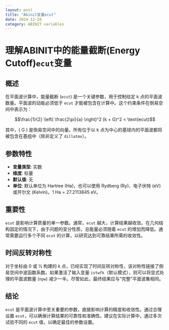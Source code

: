 ```yaml
---
layout: post
title: "Abinit变量ecut"
date: 2024-12-28
category: ABINIT variables
---
```

# 理解ABINIT中的能量截断(Energy Cutoff)`ecut`变量
## 概述

在平面波计算中，能量截断 (`ecut`) 是一个关键参数，用于控制给定 k 点的平面波数量。平面波的动能必须低于 `ecut` 才能被包含在计算中。这个约束条件在倒易空间中表示为：

$$\frac{1}{2} \left( \frac{2\pi}{a} \right)^2 (k + G)^2 < \text{ecut}$$

其中，\( G \) 是倒易空间中的向量。所有位于以 k 点为中心的基球内的平面波都将被包含在基组中（除非定义了 `dillatmx`）。

## 参数特性

- **变量类型**: 实数
- **维度**: 标量
- **默认值**: 无
- **单位**: 默认单位为 Hartree (Ha)，也可以使用 Rydberg (Ry)、电子伏特 (eV) 或开尔文 (Kelvin)。1 Ha = 27.2113845 eV。

## 重要性

`ecut` 是影响计算质量的单一参数。通常，`ecut` 越大，计算结果越收敛。在几何结构固定的情况下，由于问题的变分性质，总能量必须随着 `ecut` 的增加而降低。通常需要运行多个不同 `ecut` 的计算，以研究达到可靠结果所需的收敛性。

## 时间反转对称性

对于坐标由 0 或 ½ 构建的 k 点，已经实现了时间反转对称性，该对称性链接了倒易空间中波函数系数。如果激活了输入变量 `istwfk`（默认模式），则可以将显式处理的平面波数量 (`npw`) 减少一半。尽管如此，最终结果应与“完整”平面波集相同。

## 结论

`ecut` 是平面波计算中至关重要的参数，直接影响计算的精度和收敛性。通过合理设置 `ecut`，可以确保计算结果的可靠性和准确性。建议在实际计算中，通过多次试验不同的 `ecut` 值，以确定最佳的参数设置。